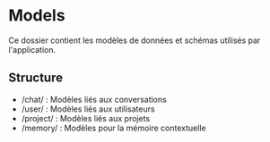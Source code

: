 # Models

Ce dossier contient les modèles de données et schémas utilisés par l'application.

## Structure

- /chat/ : Modèles liés aux conversations
- /user/ : Modèles liés aux utilisateurs
- /project/ : Modèles liés aux projets
- /memory/ : Modèles pour la mémoire contextuelle